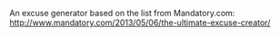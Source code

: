 An excuse generator based on the list from Mandatory.com:
http://www.mandatory.com/2013/05/06/the-ultimate-excuse-creator/